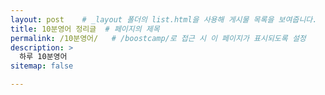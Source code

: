 ```yaml
---
layout: post    # _layout 폴더의 list.html을 사용해 게시물 목록을 보여줍니다.
title: 10분영어 정리글  # 페이지의 제목
permalink: /10분영어/   # /boostcamp/로 접근 시 이 페이지가 표시되도록 설정
description: >
  하루 10분영어 
sitemap: false

---
```



<!-- menu:
  - title:             Data분석   # 데이터 분석가가까지의 과정
    url:               /Data분석/ 
  - title:             boostcamp    # 부스트캠프과정중 배워간 것들
    url:               /boostcamp/ 
  - title:             10분영어 # 10분영어 매일 계획표
    url:               /10분영어/
  - title:             회고록  # 매일 들은 생각들 정리 
    url:               /회고록/ 

    파일생성
    일반적으로 _posts 디렉터리 안에 있는 파일이 특정 날짜와 함께 포맷된 파일명으로 업로드되어야 그 포스트가 게시물로 인식됩니다. 파일명 형식은 YEAR-MONTH-DAY-title.md로, 날짜 형식은 2024-09-19와 같은 형태로 작성
    
    
    
    -->

    